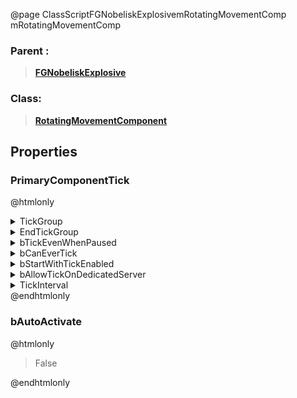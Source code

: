 @page ClassScriptFGNobeliskExplosivemRotatingMovementComp mRotatingMovementComp
### Parent :
<b><a href="_class_script_f_g_nobelisk_explosive.html"><blockquote>FGNobeliskExplosive</blockquote></a></b>
### Class:
<b><a href="_class_script_rotating_movement_component.html"><blockquote>RotatingMovementComponent</blockquote></a></b>
## Properties
### PrimaryComponentTick
@htmlonly
<details>
 <summary>TickGroup</summary>
<blockquote>0</blockquote>
</details>
<details>
 <summary>EndTickGroup</summary>
<blockquote>0</blockquote>
</details>
<details>
 <summary>bTickEvenWhenPaused</summary>
<blockquote>False</blockquote>
</details>
<details>
 <summary>bCanEverTick</summary>
<blockquote>True</blockquote>
</details>
<details>
 <summary>bStartWithTickEnabled</summary>
<blockquote>False</blockquote>
</details>
<details>
 <summary>bAllowTickOnDedicatedServer</summary>
<blockquote>True</blockquote>
</details>
<details>
 <summary>TickInterval</summary>
<blockquote>0</blockquote>
</details>
@endhtmlonly

### bAutoActivate
@htmlonly
<blockquote>False</blockquote>
@endhtmlonly

